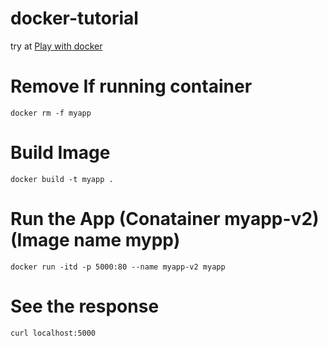 # docker-tutorial

try at [Play with docker](https://labs.play-with-docker.com/)

# Remove If running container
`docker rm -f myapp`

# Build Image
`docker build -t myapp .`

# Run the App (Conatainer  myapp-v2) (Image name mypp)
`docker run -itd -p 5000:80 --name myapp-v2 myapp`

# See the response
`curl localhost:5000`
